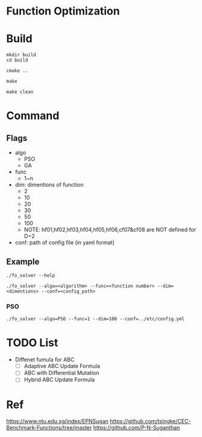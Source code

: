 # Function Optimization

# Build

```
mkdir build
cd build
```

```
cmake ..
```

```
make
```

```
make clean
```

# Command

## Flags

- algo
    - PSO
    - GA
- func
    - 1~n
- dim: dimentions of function
    - 2
    - 10
    - 20
    - 30
    - 50
    - 100
    - NOTE: hf01,hf02,hf03,hf04,hf05,hf06,cf07&cf08 are NOT defined for D=2
- conf: path of config file (in yaml format)

## Example

```
./fo_solver --help
```

```
./fo_solver --algo=<algorithm> --func=<function number> --dim=<dimentions> --conf=<config_path>
```

### PSO

```
./fo_solver --algo=PSO --func=1 --dim=100 --conf=../etc/config.yml
```
# TODO List

- Diffenet fumula for ABC
    - [ ] Adaptive ABC Update Formula
    - [ ] ABC with Differential Mutation
    - [ ] Hybrid ABC Update Formula

# Ref

https://www.ntu.edu.sg/index/EPNSugan
https://github.com/tsingke/CEC-Benchmark-Functions/tree/master
https://github.com/P-N-Suganthan
